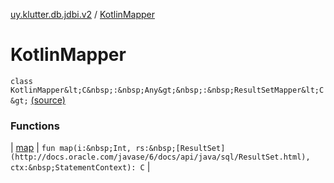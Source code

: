 [uy.klutter.db.jdbi.v2](../index.md) / [KotlinMapper](.)


# KotlinMapper

`class KotlinMapper&lt;C&nbsp;:&nbsp;Any&gt;&nbsp;:&nbsp;ResultSetMapper&lt;C&gt;` [(source)](https://github.com/kohesive/klutter/blob/master/db-jdbi-v2-jdk6/src/main/kotlin/uy/klutter/db/jdbi/v2/KotlinMapper.kt#L15)



### Functions


| [map](map.md) | `fun map(i:&nbsp;Int, rs:&nbsp;[ResultSet](http://docs.oracle.com/javase/6/docs/api/java/sql/ResultSet.html), ctx:&nbsp;StatementContext): C` |

